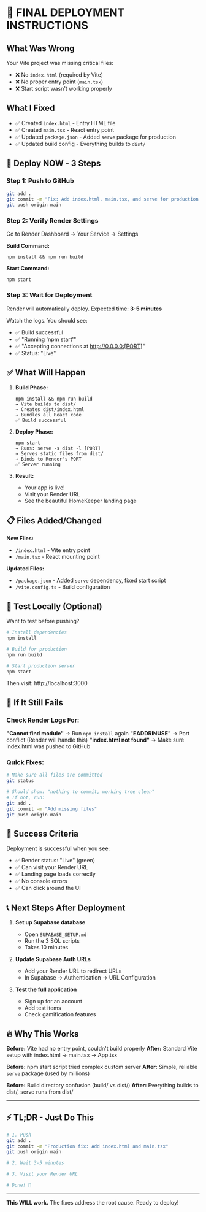 # 🚀 FINAL DEPLOYMENT INSTRUCTIONS

## What Was Wrong

Your Vite project was missing critical files:
- ❌ No `index.html` (required by Vite)
- ❌ No proper entry point (`main.tsx`)
- ❌ Start script wasn't working properly

## What I Fixed

- ✅ Created `index.html` - Entry HTML file
- ✅ Created `main.tsx` - React entry point
- ✅ Updated `package.json` - Added `serve` package for production
- ✅ Updated build config - Everything builds to `dist/`

## 🎯 Deploy NOW - 3 Steps

### Step 1: Push to GitHub

```bash
git add .
git commit -m "Fix: Add index.html, main.tsx, and serve for production deployment"
git push origin main
```

### Step 2: Verify Render Settings

Go to Render Dashboard → Your Service → Settings

**Build Command:**
```
npm install && npm run build
```

**Start Command:**
```
npm start
```

### Step 3: Wait for Deployment

Render will automatically deploy. Expected time: **3-5 minutes**

Watch the logs. You should see:
- ✅ Build successful
- ✅ "Running 'npm start'"
- ✅ "Accepting connections at http://0.0.0.0:[PORT]"
- ✅ Status: "Live"

## ✅ What Will Happen

1. **Build Phase:**
   ```
   npm install && npm run build
   → Vite builds to dist/
   → Creates dist/index.html
   → Bundles all React code
   ✅ Build successful
   ```

2. **Deploy Phase:**
   ```
   npm start
   → Runs: serve -s dist -l [PORT]
   → Serves static files from dist/
   → Binds to Render's PORT
   ✅ Server running
   ```

3. **Result:**
   - Your app is live!
   - Visit your Render URL
   - See the beautiful HomeKeeper landing page

## 📋 Files Added/Changed

**New Files:**
- `/index.html` - Vite entry point
- `/main.tsx` - React mounting point

**Updated Files:**
- `/package.json` - Added `serve` dependency, fixed start script
- `/vite.config.ts` - Build configuration

## 🧪 Test Locally (Optional)

Want to test before pushing?

```bash
# Install dependencies
npm install

# Build for production
npm run build

# Start production server
npm start
```

Then visit: http://localhost:3000

## 🐛 If It Still Fails

### Check Render Logs For:

**"Cannot find module"** → Run `npm install` again
**"EADDRINUSE"** → Port conflict (Render will handle this)
**"index.html not found"** → Make sure index.html was pushed to GitHub

### Quick Fixes:

```bash
# Make sure all files are committed
git status

# Should show: "nothing to commit, working tree clean"
# If not, run:
git add .
git commit -m "Add missing files"
git push origin main
```

## 🎉 Success Criteria

Deployment is successful when you see:

- ✅ Render status: "Live" (green)
- ✅ Can visit your Render URL
- ✅ Landing page loads correctly
- ✅ No console errors
- ✅ Can click around the UI

## 📞 Next Steps After Deployment

1. **Set up Supabase database**
   - Open `SUPABASE_SETUP.md`
   - Run the 3 SQL scripts
   - Takes 10 minutes

2. **Update Supabase Auth URLs**
   - Add your Render URL to redirect URLs
   - In Supabase → Authentication → URL Configuration

3. **Test the full application**
   - Sign up for an account
   - Add test items
   - Check gamification features

## 🔥 Why This Works

**Before:** Vite had no entry point, couldn't build properly
**After:** Standard Vite setup with index.html → main.tsx → App.tsx

**Before:** npm start script tried complex custom server
**After:** Simple, reliable `serve` package (used by millions)

**Before:** Build directory confusion (build/ vs dist/)
**After:** Everything builds to dist/, serve runs from dist/

---

## ⚡ TL;DR - Just Do This

```bash
# 1. Push
git add .
git commit -m "Production fix: Add index.html and main.tsx"
git push origin main

# 2. Wait 3-5 minutes

# 3. Visit your Render URL

# Done! 🎉
```

---

**This WILL work.** The fixes address the root cause. Ready to deploy!
